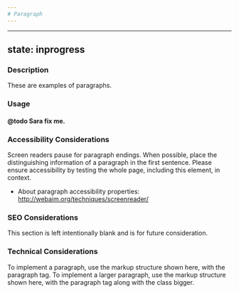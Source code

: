 ```yaml
---
# Paragraph
---
```


---
state: inprogress
---

### Description
These are examples of paragraphs.

### Usage
#### @todo Sara fix me.

### Accessibility Considerations
Screen readers pause for paragraph endings. When possible, place the distinguishing information of a paragraph in the first sentence. Please ensure accessibility by testing the whole page, including this element, in context.

* About paragraph accessibility properties: http://webaim.org/techniques/screenreader/


### SEO Considerations
This section is left intentionally blank and is for future consideration.

### Technical Considerations
To implement a paragraph, use the markup structure shown here, with the paragraph tag.
To implement a larger paragraph, use the markup structure shown here, with the paragraph tag along with the class bigger.
